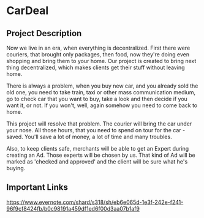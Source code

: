 # CarDeal

Project Description
---
Now we live in an era, when everything is decentralized. First there were couriers, that brought only packages, then food, now they're doing even shopping and bring them to your home. Our project is created to bring next thing decentralized, which makes clients get their stuff without leaving home. 

There is always a problem, when you buy new car, and you already sold the old one, you need to take train, taxi or other mass communication medium, go to check car that you want to buy, take a look and then decide if you want it, or not. If you won't, well, again somehow you need to come back to home. 

This project will resolve that problem. The courier will bring the car under your nose. All those hours, that you need to spend on tour for the car - saved. You'll save a lot of money, a lot of time and many troubles. 

Also, to keep clients safe, merchants will be able to get an Expert during creating an Ad. Those experts will be chosen by us. That kind of Ad will be marked as 'checked and approved' and the client will be sure what he's buying.

Important Links
---

https://www.evernote.com/shard/s318/sh/eb6e065d-1e3f-242e-f241-96f9cf8424fb/b0c98191a459df1ed6f00d3aa07b1af9
